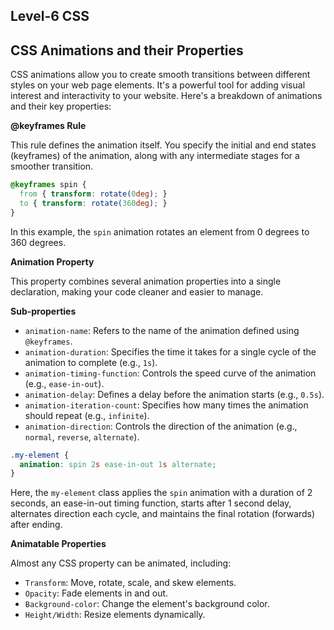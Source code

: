 ## Level-6 CSS
## CSS Animations and their Properties

CSS animations allow you to create smooth transitions between different styles on your web page elements. It's a powerful tool for adding visual interest and interactivity to your website. Here's a breakdown of animations and their key properties:

**@keyframes Rule**

This rule defines the animation itself. You specify the initial and end states (keyframes) of the animation, along with any intermediate stages for a smoother transition.


```css
@keyframes spin {
  from { transform: rotate(0deg); }
  to { transform: rotate(360deg); }
}
```

In this example, the `spin` animation rotates an element from 0 degrees to 360 degrees.

**Animation Property**

This property combines several animation properties into a single declaration, making your code cleaner and easier to manage.

**Sub-properties**

- `animation-name`: Refers to the name of the animation defined using `@keyframes`.
- `animation-duration`: Specifies the time it takes for a single cycle of the animation to complete (e.g., `1s`).
- `animation-timing-function`: Controls the speed curve of the animation (e.g., `ease-in-out`).
- `animation-delay`: Defines a delay before the animation starts (e.g., `0.5s`).
- `animation-iteration-count`: Specifies how many times the animation should repeat (e.g., `infinite`).
- `animation-direction`: Controls the direction of the animation (e.g., `normal`, `reverse`, `alternate`).


```css
.my-element {
  animation: spin 2s ease-in-out 1s alternate;
}
```

Here, the `my-element` class applies the `spin` animation with a duration of 2 seconds, an ease-in-out timing function, starts after 1 second delay, alternates direction each cycle, and maintains the final rotation (forwards) after ending.

**Animatable Properties**

Almost any CSS property can be animated, including:

- `Transform`: Move, rotate, scale, and skew elements.
- `Opacity`: Fade elements in and out.
- `Background-color`: Change the element's background color.
- `Height/Width`: Resize elements dynamically.

